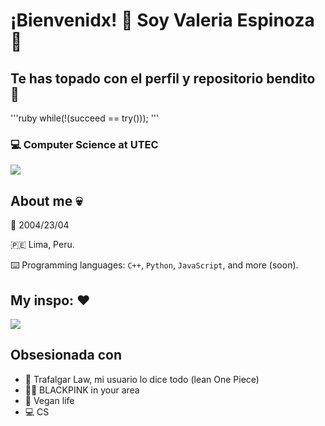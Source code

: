 # ¡Bienvenidx! :wave: Soy Valeria Espinoza 🤑

## Te has topado con el perfil y repositorio bendito 🙏  

'''ruby
while(!(succeed == try()));
'''  

### :computer: Computer Science at UTEC

![](https://data.whicdn.com/images/207061787/original.gif)

## About me 💀

:date: 2004/23/04

🇵🇪 Lima, Peru.

:keyboard: Programming languages: `C++`, `Python`, `JavaScript`, and more (soon). 

## My inspo: :heart:

![](https://www.cinemascomics.com/wp-content/uploads/2015/08/Arrow-Felicity-Smoak-cambios.jpg)

## Obsesionada con
- 💛 Trafalgar Law, mi usuario lo dice todo (lean One Piece)
- 🖤💗 BLACKPINK in your area
- 🌱 Vegan life 
- 💻 CS
